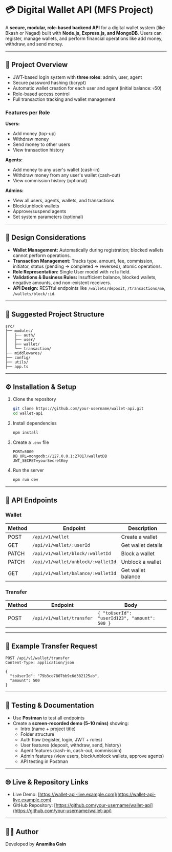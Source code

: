 # 💳 Digital Wallet API (MFS Project)

A **secure, modular, role-based backend API** for a digital wallet system (like Bkash or Nagad) built with **Node.js, Express.js, and MongoDB**. Users can register, manage wallets, and perform financial operations like add money, withdraw, and send money.

---

## 🎯 Project Overview

- JWT-based login system with **three roles**: admin, user, agent
- Secure password hashing (bcrypt)
- Automatic wallet creation for each user and agent (initial balance: ৳50)
- Role-based access control
- Full transaction tracking and wallet management

### Features per Role

**Users:**

- Add money (top-up)
- Withdraw money
- Send money to other users
- View transaction history

**Agents:**

- Add money to any user's wallet (cash-in)
- Withdraw money from any user's wallet (cash-out)
- View commission history (optional)

**Admins:**

- View all users, agents, wallets, and transactions
- Block/unblock wallets
- Approve/suspend agents
- Set system parameters (optional)

---

## 🧠 Design Considerations

- **Wallet Management:** Automatically during registration; blocked wallets cannot perform operations.
- **Transaction Management:** Tracks type, amount, fee, commission, initiator, status (pending → completed → reversed), atomic operations.
- **Role Representation:** Single User model with `role` field.
- **Validations & Business Rules:** Insufficient balance, blocked wallets, negative amounts, and non-existent receivers.
- **API Design:** RESTful endpoints like `/wallets/deposit`, `/transactions/me`, `/wallets/block/:id`.

---

## 📁 Suggested Project Structure

```
src/
├── modules/
│   ├── auth/
│   ├── user/
│   ├── wallet/
│   └── transaction/
├── middlewares/
├── config/
├── utils/
├── app.ts
```

---

## ⚙️ Installation & Setup

1. Clone the repository
   ```bash
   git clone https://github.com/your-username/wallet-api.git
   cd wallet-api
   ```
2. Install dependencies
   ```bash
   npm install
   ```
3. Create a `.env` file
   ```env
   PORT=5000
   DB_URL=mongodb://127.0.0.1:27017/walletDB
   JWT_SECRET=yourSecretKey
   ```
4. Run the server
   ```bash
   npm run dev
   ```

---

## 🔗 API Endpoints

### Wallet

| Method | Endpoint                           | Description        |
| ------ | ---------------------------------- | ------------------ |
| POST   | `/api/v1/wallet`                   | Create a wallet    |
| GET    | `/api/v1/wallet/:userId`           | Get wallet details |
| PATCH  | `/api/v1/wallet/block/:walletId`   | Block a wallet     |
| PATCH  | `/api/v1/wallet/unblock/:walletId` | Unblock a wallet   |
| GET    | `/api/v1/wallet/balance/:walletId` | Get wallet balance |

### Transfer

| Method | Endpoint                  | Body                                         |
| ------ | ------------------------- | -------------------------------------------- |
| POST   | `/api/v1/wallet/transfer` | `{ "toUserId": "userId123", "amount": 500 }` |

---

## 📌 Example Transfer Request

```http
POST /api/v1/wallet/transfer
Content-Type: application/json

{
  "toUserId": "79b3ce7807bb9c6d382125ab",
  "amount": 500
}
```

---

## 🧪 Testing & Documentation

- Use **Postman** to test all endpoints
- Create a **screen-recorded demo (5–10 mins)** showing:
  - Intro (name + project title)
  - Folder structure
  - Auth flow (register, login, JWT + roles)
  - User features (deposit, withdraw, send, history)
  - Agent features (cash-in, cash-out, commission)
  - Admin features (view users, block/unblock wallets, approve agents)
  - API testing in Postman

---

## 🌐 Live & Repository Links

- Live Demo: [https://wallet-api-live.example.com](https://wallet-api-live.example.com)
- GitHub Repository: [https://github.com/your-username/wallet-api](https://github.com/your-username/wallet-api)

---

## 👨‍💻 Author

Developed by **Anamika Gain**

